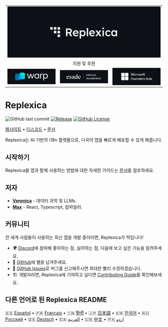 <table width="100%">
    <tr>
        <td colspan="3">
            <a href="https://replexica.com">
                <img src="/content/banner.dark.png" width="100%" />
            </a>
        </td>
    </tr>
    <tr>
        <td colspan="3" align="center">
            지원 및 후원
        </td>
    </tr>
    <tr>
        <td width="33%">
            <a target="_blank" href="https://www.warp.dev/?utm_source=github&utm_medium=referral&utm_campaign=replexica_20240626">
                <img src="/content/warp.dark.png" />
            </a>
        </td>
        <td width="33%">
            <a target="_blank" href="https://www.esade.edu/en/learning-innovation/rambla/eworks">
                <img src="/content/eworks.dark.png" />
            </a>
        </td>
        <td width="33%">
            <a target="_blank" href="https://foundershub.startups.microsoft.com">
                <img src="/content/ms-f-hub.dark.png" />
            </a>
        </td>
    </tr>
</table>

# Replexica

![GitHub last commit](https://img.shields.io/github/last-commit/replexica/replexica)
[![Release](https://github.com/replexica/replexica/actions/workflows/release.yml/badge.svg)](https://github.com/replexica/replexica/actions/workflows/release.yml)
[![GitHub License](https://img.shields.io/github/license/replexica/replexica)](https://github.com/replexica/replexica/blob/main/LICENSE.md)

[웹사이트](https://replexica.com) •
[디스코드](https://replexica.com/go/discord) •
[문서](https://replexica.com/go/docs)

Replexica는 AI 기반의 i18n 플랫폼으로, 다국어 앱을 빠르게 배포할 수 있게 해줍니다.

## 시작하기

Replexica를 앱과 함께 사용하는 방법에 대한 자세한 가이드는 [문서](https://replexica.com/go/docs)를 참조하세요.

## 저자

* **[Veronica](https://github.com/vrcprl)** - 데이터 과학 및 LLMs.
* **[Max](https://github.com/maxprilutskiy)** - React, Typescript, 컴파일러.

## 커뮤니티

전 세계 사람들이 사용하는 최신 앱을 개발 중이라면, Replexica가 딱입니다!

* 🌍 [Discord](https://discord.gg/GeK6AuSqzw)에 참여해 좋아하는 점, 싫어하는 점, 다음에 보고 싶은 기능을 알려주세요.
* 🌟 [GitHub](https://github.com/replexica/replexica)에 별을 남겨주세요.
* 🐞 [GitHub Issues](https://github.com/replexica/replexica/issues)로 버그를 신고해주시면 최대한 빨리 수정하겠습니다.
* 🏗️ 개발자라면, Replexica에 기여하고 싶다면 [Contributing Guide](./CONTRIBUTING.md)를 확인해보세요.

## 다른 언어로 된 Replexica README

🇪🇸 [Español](/readme/es.md) •
🇫🇷 [Français](/readme/fr.md) •
🇮🇳 [हिन्दी](/readme/hi.md) •
🇯🇵 [日本語](/readme/ja.md) •
🇰🇷 [한국어](/readme/ko.md) •
🇷🇺 [Русский](/readme/ru.md) •
🇩🇪 [Deutsch](/readme/de.md) •
🇸🇦 [العربية](/readme/ar.md) •
🇨🇳 [中文](/readme/zh.md) •
🇵🇰 [اردو](/readme/ur.md)
